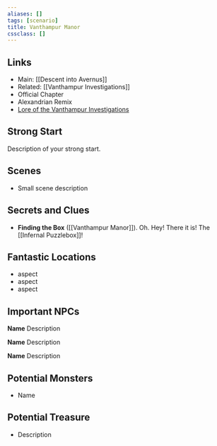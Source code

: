 ```yaml
---
aliases: []
tags: [scenario]
title: Vanthampur Manor
cssclass: []
---
```


## Links

- Main: [[Descent into Avernus]]
- Related: [[Vanthampur Investigations]]
- Official Chapter
- Alexandrian Remix
- [Lore of the Vanthampur Investigations](https://thealexandrian.net/wordpress/44320/roleplaying-games/remixing-avernus-part-3b-lore-of-the-vanthampur-investigations)


## Strong Start

Description of your strong start.

## Scenes

- Small scene description

## Secrets and Clues

- **Finding the Box** ([[Vanthampur Manor]]). Oh. Hey! There it is! The [[Infernal Puzzlebox]]!

## Fantastic Locations

- aspect
- aspect
- aspect

## Important NPCs

**Name** Description

**Name** Description

**Name** Description

## Potential Monsters

- Name

## Potential Treasure

- Description

